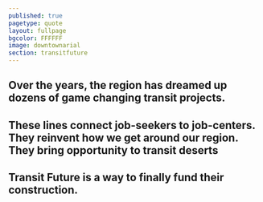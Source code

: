 ```yaml
---
published: true
pagetype: quote
layout: fullpage
bgcolor: FFFFFF
image: downtownarial
section: transitfuture
---
```


## Over the years, the region has dreamed up dozens of game changing transit projects.

## These lines connect job-seekers to job-centers. They reinvent how we get around our region. They bring opportunity to transit deserts


## Transit Future is a way to finally fund their construction.